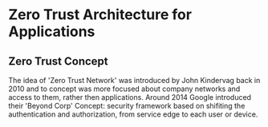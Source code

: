 # Zero Trust Architecture for Applications


## Zero Trust Concept
The idea of 'Zero Trust Network' was introduced by John Kindervag back in 2010 and to concept was more focused about company networks and access to them, rather then applications. Around 2014 Google introduced their 'Beyond Corp' Concept: security framework based on shifiting the authentication and authorization, from service edge to each user or device.  
